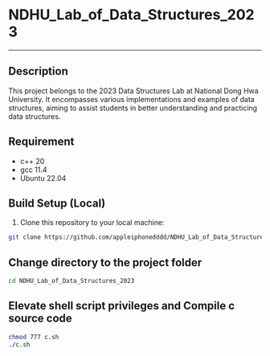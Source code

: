 # NDHU_Lab_of_Data_Structures_2023

---

## Description
This project belongs to the 2023 Data Structures Lab at National Dong Hwa University. It encompasses various implementations and examples of data structures, aiming to assist students in better understanding and practicing data structures.

## Requirement
- c++ 20
- gcc 11.4
- Ubuntu 22.04

## Build Setup (Local)
1. Clone this repository to your local machine:
```bash
git clone https://github.com/appleiphonedddd/NDHU_Lab_of_Data_Structures_2023.git
```

## Change directory to the project folder
```bash
cd NDHU_Lab_of_Data_Structures_2023
```

## Elevate shell script privileges and Compile c source code
```bash
chmod 777 c.sh
./c.sh
```
